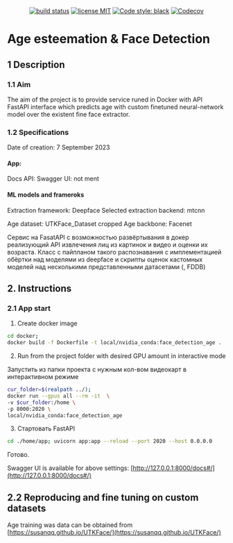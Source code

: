
<div align="center">
  <a href="https://gitlab.com/ml_edu_tarasov/full_projects/face_p_age_detection/pipelines"><img src="https://gitlab.com/ml_edu_tarasov/full_projects/face_p_age_detection/badges/dev/pipeline.svg" alt="build status"></a>
  <a href="https://opensource.org/licenses/MIT"><img src="https://img.shields.io/badge/License-MIT-green.svg" alt="license MIT"></a>
  <a href="https://codecov.io/gh/GrigoriiTarasov/
face_p_age_detection"><img src="https://img.shields.io/badge/code%20style-black-000000.svg" alt="Code style: black"></a>
    <a href="https://codecov.io/gl/GrigoriiTarasov/face_p_age_detection"><img src="https://codecov.io/gl/GrigoriiTarasov/face_p_age_detection/branch/master/graph/badge.svg?token=I1Q253S7TA" alt="Codecov"></a>
</div>

# Age esteemation & Face Detection

## 1 Description
### 1.1 Aim
The aim of the project is to provide service runed in Docker with API FastAPI interface which predicts age with custom finetuned neural-network model over the existent fine face extractor.

### 1.2 Specifications

Date of creation: 7 September 2023

#### App:
Docs API: Swagger
UI: not ment

#### ML models and frameroks
Extraction framework: Deepface
Selected extraction backend: mtcnn

Age dataset: UTKFace_Dataset cropped
Age backbone: Facenet

Сервис на FasatAPI с возможностью развёртывания в докер реализующий API извлечения лиц из картинок и видео и оценки их возраста. Класс с пайпланом такого распознавания с имплементацией обёртки над моделями из deepface и скрипты оценок кастомных моделей над несколькими представленными датасетами (, FDDB)

## 2. Instructions

### 2.1 App start

1) Create docker image

```bash
cd docker;
docker build -f Dockerfile -t local/nvidia_conda:face_detection_age .
```

2) Run from the project folder with desired GPU amount in interactive mode

  Запустить из папки проекта с нужным кол-вом видеокарт в интерактивном режиме


```bash
cur_folder=$(realpath ../);
docker run --gpus all --rm -it  \
-v $cur_folder:/home \
-p 8000:2020 \
local/nvidia_conda:face_detection_age
```

3) Стартовать FastAPI

```bash
cd ./home/app; uvicorn app:app --reload --port 2020 --host 0.0.0.0
```

Готово.

Swagger UI is available for above settings:
[http://127.0.0.1:8000/docs#/](http://127.0.0.1:8000/docs#/)

## 2.2 Reproducing and fine tuning on custom datasets
 
Age training was data can be obtained from [https://susanqq.github.io/UTKFace/](https://susanqq.github.io/UTKFace/)

